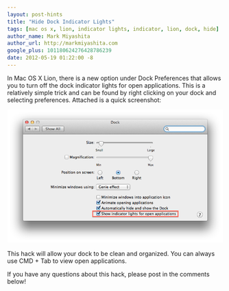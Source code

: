 ```yaml
---
layout: post-hints
title: "Hide Dock Indicator Lights"
tags: [mac os x, lion, indicator lights, indicator, lion, dock, hide]
author_name: Mark Miyashita
author_url: http://markmiyashita.com
google_plus: 101180624276428786239
date: 2012-05-19 01:22:00 -8
---
```


In Mac OS X Lion, there is a new option under Dock Preferences that allows you to turn off the dock indicator lights for open applications. This is a relatively simple trick and can be found by right clicking on your dock and selecting preferences. Attached is a quick screenshot:

<img class="clear blog-image-full-border" src="/images/indicators.png" title="Dock">

This hack will allow your dock to be clean and organized. You can always use CMD + Tab to view open applications.

If you have any questions about this hack, please post in the comments below!
